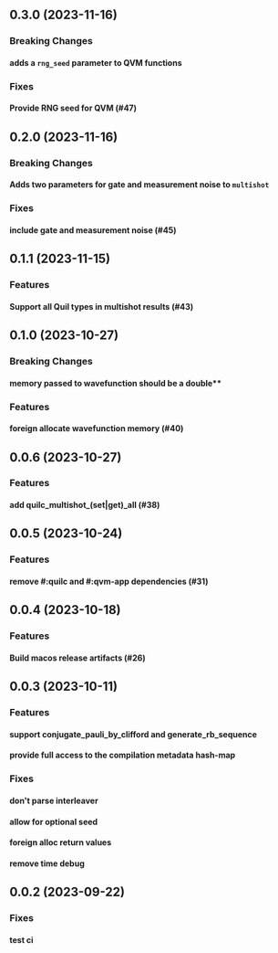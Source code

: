 ## 0.3.0 (2023-11-16)

### Breaking Changes

#### adds a `rng_seed` parameter to QVM functions

### Fixes

#### Provide RNG seed for QVM (#47)

## 0.2.0 (2023-11-16)

### Breaking Changes

#### Adds two parameters for gate and measurement noise to `multishot`

### Fixes

#### include gate and measurement noise (#45)

## 0.1.1 (2023-11-15)

### Features

#### Support all Quil types in multishot results (#43)

## 0.1.0 (2023-10-27)

### Breaking Changes

#### memory passed to wavefunction should be a double**

### Features

#### foreign allocate wavefunction memory (#40)

## 0.0.6 (2023-10-27)

### Features

#### add quilc_multishot_(set|get)_all (#38)

## 0.0.5 (2023-10-24)

### Features

#### remove #:quilc and #:qvm-app dependencies (#31)

## 0.0.4 (2023-10-18)

### Features

#### Build macos release artifacts (#26)

## 0.0.3 (2023-10-11)

### Features

#### support conjugate_pauli_by_clifford and generate_rb_sequence

#### provide full access to the compilation metadata hash-map

### Fixes

#### don't parse interleaver

#### allow for optional seed

#### foreign alloc return values

#### remove time debug

## 0.0.2 (2023-09-22)

### Fixes

#### test ci
